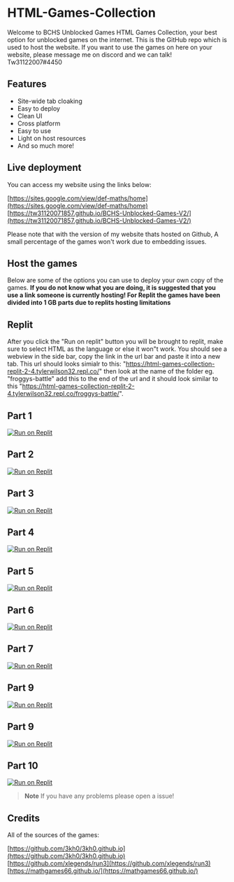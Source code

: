 # HTML-Games-Collection
Welcome to BCHS Unblocked Games HTML Games Collection, your best option for unblocked games on the internet. This is the GitHub repo which is used to host the website. If you want to use the games on here on your website, please message me on discord and we can talk! Tw31122007#4450

## Features

- Site-wide tab cloaking
- Easy to deploy
- Clean UI
- Cross platform
- Easy to use
- Light on host resources
- And so much more!

## Live deployment

You can access my website using the links below:

[https://sites.google.com/view/def-maths/home](https://sites.google.com/view/def-maths/home)
[https://tw31120071857.github.io/BCHS-Unblocked-Games-V2/](https://tw31120071857.github.io/BCHS-Unblocked-Games-V2/)

Please note that with the version of my website thats hosted on Github, A small percentage of the games won't work due to embedding issues.

## Host the games

Below are some of the options you can use to deploy your own copy of the games. **If you do not know what you are doing, it is suggested that you use a link someone is currently hosting! For Replit the games have been divided into 1 GB parts due to replits hosting limitations**

## Replit

After you click the "Run on replit" button you will be brought to replit, make sure to select HTML as the language or else it won"t work. You should see a webview in the side bar, copy the link in the url bar and paste it into a new tab. This url should looks simialr to this: "https://html-games-collection-replit-2-4.tylerwilson32.repl.co/" then look at the name of the folder eg. "froggys-battle" add this to the end of the url and it should look similar to this "https://html-games-collection-replit-2-4.tylerwilson32.repl.co/froggys-battle/".

## Part 1
[![Run on Replit](https://binbashbanana.github.io/deploy-buttons/buttons/remade/replit.svg)](https://replit.com/github/tw31120071857/HTML-Games-Collection-Replit-1)

## Part 2
[![Run on Replit](https://binbashbanana.github.io/deploy-buttons/buttons/remade/replit.svg)](https://replit.com/github/tw31120071857/HTML-Games-Collection-Replit-2)

## Part 3
[![Run on Replit](https://binbashbanana.github.io/deploy-buttons/buttons/remade/replit.svg)](https://replit.com/github/tw31120071857/Multiple-Games-1)

## Part 4
[![Run on Replit](https://binbashbanana.github.io/deploy-buttons/buttons/remade/replit.svg)](https://replit.com/github/tw31120071857/Multiple-Games-1)

## Part 5
[![Run on Replit](https://binbashbanana.github.io/deploy-buttons/buttons/remade/replit.svg)](https://replit.com/github/tw31120071857/Multiple-Games-1)

## Part 6
[![Run on Replit](https://binbashbanana.github.io/deploy-buttons/buttons/remade/replit.svg)](https://replit.com/github/tw31120071857/Multiple-Games-1)

## Part 7
[![Run on Replit](https://binbashbanana.github.io/deploy-buttons/buttons/remade/replit.svg)](https://replit.com/github/tw31120071857/Multiple-Games-1)

## Part 9
[![Run on Replit](https://binbashbanana.github.io/deploy-buttons/buttons/remade/replit.svg)](https://replit.com/github/tw31120071857/Multiple-Games-1)

## Part 9
[![Run on Replit](https://binbashbanana.github.io/deploy-buttons/buttons/remade/replit.svg)](https://replit.com/github/tw31120071857/Multiple-Games-1)

## Part 10
[![Run on Replit](https://binbashbanana.github.io/deploy-buttons/buttons/remade/replit.svg)](https://replit.com/github/tw31120071857/Multiple-Games-1)

> **Note**
> If you have any problems please open a issue!

## Credits
All of the sources of the games:

[https://github.com/3kh0/3kh0.github.io](https://github.com/3kh0/3kh0.github.io)
[https://github.com/xlegends/run3](https://github.com/xlegends/run3)
[https://mathgames66.github.io/](https://mathgames66.github.io/)
